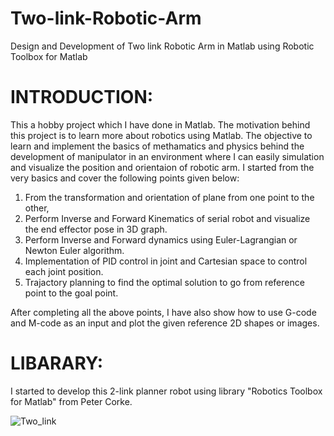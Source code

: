 # Two-link-Robotic-Arm
Design and Development of Two link Robotic Arm in Matlab using Robotic Toolbox for Matlab

# INTRODUCTION:
This a hobby project which I have done in Matlab. The motivation behind this project is to learn more about robotics using Matlab.
The objective to learn and implement the basics of methamatics and physics behind the development of manipulator in an environment where I can easily simulation and visualize the position and orientaion of robotic arm. I started from the very basics and cover the following points given below:

1. From the transformation and orientation of plane from one point to the other, 
2. Perform Inverse and Forward Kinematics of serial robot and visualize the end effector pose in 3D graph.
3. Perform Inverse and Forward dynamics using Euler-Lagrangian or Newton Euler algorithm. 
4. Implementation of PID control in joint and Cartesian space to control each joint position.
5. Trajactory planning to find the optimal solution to go from reference point to the goal point.

After completing all the above points, I have also show how to use G-code and M-code as an input and plot the given reference 2D shapes or images.

# LIBARARY:
I started to develop this 2-link planner robot using library "Robotics Toolbox for Matlab" from Peter Corke.



![Two_link](https://user-images.githubusercontent.com/47333843/54077109-5fc80000-42b4-11e9-9a53-39da17e0e129.gif)
